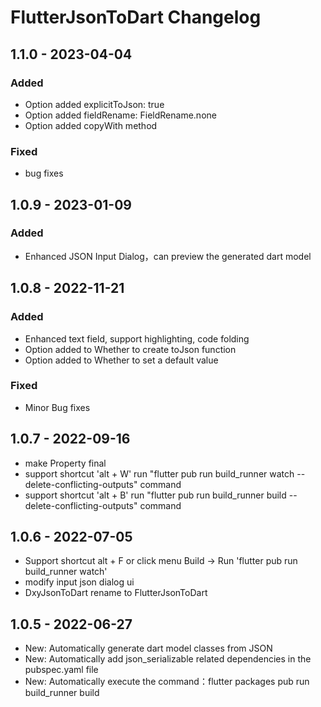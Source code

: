 <!-- Keep a Changelog guide -> https://keepachangelog.com -->

# FlutterJsonToDart Changelog

## 1.1.0 - 2023-04-04

### Added
- Option added explicitToJson: true
- Option added fieldRename: FieldRename.none 
- Option added copyWith method

### Fixed
- bug fixes


## 1.0.9 - 2023-01-09

### Added
- Enhanced JSON Input Dialog，can preview the generated dart model

## 1.0.8 - 2022-11-21

### Added
- Enhanced text field, support highlighting, code folding
- Option added to Whether to create toJson function
- Option added to Whether to set a default value

### Fixed
- Minor Bug fixes

## 1.0.7 - 2022-09-16
- make Property final
- support shortcut 'alt + W' run "flutter pub run build_runner watch --delete-conflicting-outputs" command
- support shortcut 'alt + B' run "flutter pub run build_runner build --delete-conflicting-outputs" command

## 1.0.6 - 2022-07-05
- Support shortcut alt + F  or click menu Build -> Run 'flutter pub run build_runner watch'
- modify input json dialog ui
- DxyJsonToDart rename to FlutterJsonToDart

## 1.0.5 - 2022-06-27
- New: Automatically generate dart model classes from JSON
- New: Automatically add json_serializable related dependencies in the pubspec.yaml file
- New: Automatically execute the command：flutter packages pub run build_runner build
